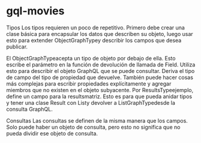 # gql-movies

Tipos
Los tipos requieren un poco de repetitivo. Primero debe crear una clase básica para encapsular los datos que describen su objeto, luego usar esto para extender ObjectGraphTypey describir los campos que desea publicar.

El ObjectGraphTypeacepta un tipo de objeto por debajo de ella. Esto escribe el parámetro en la función de devolución de llamada de Field. Utiliza esto para describir el objeto GraphQL que se puede consultar. Deriva el tipo de campo del tipo de propiedad que devuelve.
También puede hacer cosas más complejas para escribir propiedades explícitamente y agregar miembros que no existen en el objeto subyacente.
Por ResultsTypeejemplo, define un campo para la resultsmatriz. Esto es para que pueda anidar tipos y tener una clase Result con List<Movie>y devolver a ListGraphType<MovieType>desde la consulta GraphQL.
  
Consultas
Las consultas se definen de la misma manera que los campos. Solo puede haber un objeto de consulta, pero esto no significa que no pueda dividir ese objeto de consulta.
